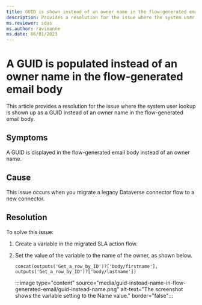 ```yaml
---
title: GUID is shown instead of an owner name in the flow-generated email body
description: Provides a resolution for the issue where the system user lookup is shown as a GUID instead of an owner name in the flow-generated email body.
ms.reviewer: sdas
ms.author: ravimanne
ms.date: 06/01/2023
---
```

# A GUID is populated instead of an owner name in the flow-generated email body

This article provides a resolution for the issue where the system user lookup is shown up as a GUID instead of an owner name in the flow-generated email body.

## Symptoms

A GUID is displayed in the flow-generated email body instead of an owner name.

## Cause

This issue occurs when you migrate a legacy Dataverse connector flow to a new connector.

## Resolution

To solve this issue:

1. Create a variable in the migrated SLA action flow.
2. Set the value of the variable to the name of the owner, as shown below.
 
    ```console
    concat(outputs('Get_a_row_by_ID')?['body/firstname'], outputs('Get_a_row_by_ID')?['body/lastname'])
    ```

    :::image type="content" source="media/guid-instead-name-in-flow-generated-email/guid-instead-name.png" alt-text="The screenshot shows the variable setting to the Name value." border="false":::